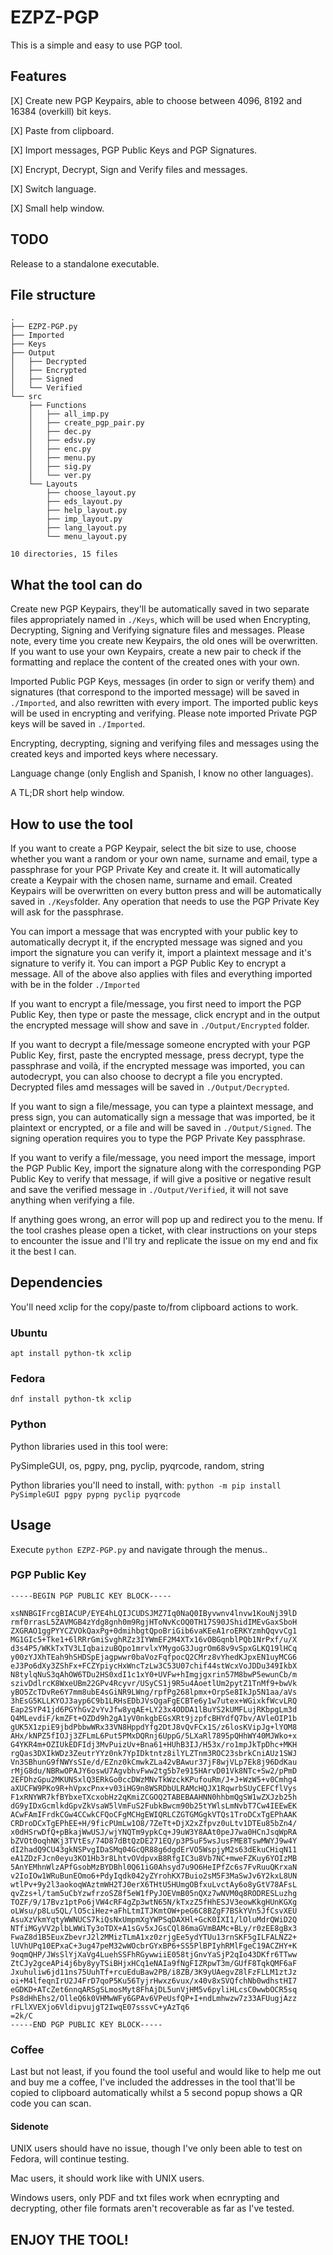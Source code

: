 # EZPZ-PGP

This is a simple and easy to use PGP tool.

## Features

[X] Create new PGP Keypairs, able to choose between 4096, 8192 and 16384 (overkill) bit keys.

[X] Paste from clipboard.

[X] Import messages, PGP Public Keys and PGP Signatures.

[X] Encrypt, Decrypt, Sign and Verify files and messages.

[X] Switch language.

[X] Small help window.

## TODO

Release to a standalone executable.

## File structure

```
.
├── EZPZ-PGP.py
├── Imported
├── Keys
├── Output
│   ├── Decrypted
│   ├── Encrypted
│   ├── Signed
│   └── Verified
└── src
    ├── Functions
    │   ├── all_imp.py
    │   ├── create_pgp_pair.py
    │   ├── dec.py
    │   ├── edsv.py
    │   ├── enc.py
    │   ├── menu.py
    │   ├── sig.py
    │   └── ver.py
    └── Layouts
        ├── choose_layout.py
        ├── eds_layout.py
        ├── help_layout.py
        ├── imp_layout.py
        ├── lang_layout.py
        └── menu_layout.py

10 directories, 15 files
```

## What the tool can do

Create new PGP Keypairs, they'll be automatically saved in two separate files appropriately named in `./Keys`, which will be used when Encrypting, Decrypting, Signing and Verifying signature files and messages. Please note, every time you create new Keypairs, the old ones will be overwritten. If you want to use your own Keypairs, create a new pair to check if the formatting and replace the content of the created ones with your own.

Imported Public PGP Keys, messages (in order to sign or verify them) and signatures (that correspond to the imported message) will be saved in `./Imported`, and also rewritten with every import. The imported public keys will be used in encrypting and verifying. Please note imported Private PGP keys will be saved in `./Imported`.

Encrypting, decrypting, signing and verifying files and messages using the created keys and imported keys where necessary.

Language change (only English and Spanish, I know no other languages).

A TL;DR short help window.

## How to use the tool

If you want to create a PGP Keypair, select the bit size to use, choose whether you want a random or your own name, surname and email, type a passphrase for your PGP Private Key and create it. It will automatically create a Keypair with the chosen name, surname and email. Created Keypairs will be overwritten on every button press and will be automatically saved in `./Keys`folder. Any operation that needs to use the PGP Private Key will ask for the passphrase.

You can import a message that was encrypted with your public key to automatically decrypt it, if the encrypted message was signed and you import the signature you can verify it, import a plaintext message and it's signature to verify it. 
You can import a PGP Public Key to encrypt a message.
All of the above also applies with files and everything imported with be in the folder `./Imported`

If you want to encrypt a file/message, you first need to import the PGP Public Key, then type or paste the message, click encrypt and in the output the encrypted message will show and save in `./Output/Encrypted` folder.

If you want to decrypt a file/message someone encrypted with your PGP Public Key, first, paste the encrypted message, press decrypt, type the passphrase and voilà, if the encrypted message was imported, you can autodecrypt, you can also choose to decrypt a file you encrypted. Decrypted files amd messages will be saved in `./Output/Decrypted`.

If you want to sign a file/message, you can type a plaintext message, and press sign, you can automatically sign a message that was imported, be it plaintext or encrypted, or a file and will be saved in `./Output/Signed`. The signing operation requires you to type the PGP Private Key passphrase.

If you want to verify a file/message, you need import the message, import the PGP Public Key, import the signature along with the corresponding PGP Public Key to verify that message, if will give a positive or negative result and save the verified message in `./Output/Verified`, it will not save anything when verifying a file.

If anything goes wrong, an error will pop up and redirect you to the menu.
If the tool crashes please open a ticket, with clear instructions on your steps to encounter the issue and I'll try and replicate the issue on my end and fix it the best I can.

## Dependencies

You'll need xclip for the copy/paste to/from clipboard actions to work.

### Ubuntu

`apt install python-tk xclip`

### Fedora

`dnf install python-tk xclip`

### Python

Python libraries used in this tool were:

PySimpleGUI, os, pgpy, png, pyclip, pyqrcode, random, string

Python libraries you'll need to install, with: `python -m pip install PySimpleGUI pgpy pypng pyclip pyqrcode`

## Usage

Execute `python EZPZ-PGP.py` and navigate through the menus..

### PGP Public Key

```
-----BEGIN PGP PUBLIC KEY BLOCK-----

xsNNBGIFrcgBIACUP/EYE4hLQIJCUDSJMZ7Iq0NaQ0IByvwnv4lnvw1KouNj39lD
rmf0rrasL5ZAVMGB4zYdg8gnh0m9RgjHToNvKcOQ0TH17S90JShidIMEvGaxSboH
ZXGRAO1ggPYYCZVOkQaxPg+0dmihbgtQpoBriGib6vaKEeA1roERKYzmhQqvvCg1
MG1GIc5+Tke1+6lRRrGmiSvghRZz3IYWmEF2M4XTx16vOBGqnblPQb1NrPxf/u/X
d3s4P5/WKkTxTV3LIqbaizuBQpo1mrvlxYMygoG3JugrOm68v9vSpxGLKQ19lHCq
y00zYJXhTEah9hSHDSpEjagpwwr0baVozFqfpocQ2CMrz8vYhedKJpxEN1uyMCG6
eJ3Po6dXy3ZShFx+FCZYpiycHxWncTzLw3C53U07chif44stWcxVoJDDu349IkbX
N8tylqNuS3qAhOW6TDu2HS0xdI1c1xY0+UVFw+hImgjgxrin57M8bwP5ewunCb/m
szivDdlrcK8WxeUBm22GPv4Rcyvr/USyCS1j9R5u4AoetlUm2pytZ1TnMf9+bwVk
yBO5ZcTDvRe6Y7mm8ubE4sGiNR9LWng/rpfPg268lpmx+OrpSe8IkJp5N1aa/aVs
3hEsG5KLLKYOJ3ayp6C9b1LRHsEDbJVsQgaFgECBTe6y1w7utex+WGixkfWcvLRQ
Eap2SYP41jd6PGYhGv2vYvJfw8yqAE+LY23x4ODDA1lBuYS2kUMFLujRKbpgLm3d
Q4MLevdiF/kmZFt+OZDd9h2gA1yV0nkgbEGsXRt9jzpfcBHYdfQ7bv/AVleOIP1b
gUK5X1zpiE9jbdPbbwWRx33VN8HppdYfg2DtJ8vQvFCx1S/z6losKVipJg+lYOM8
AHx/kNPZ5fIOJj3ZFLmL6Put5PMxDQRnj6UppG/5LXaRl7895pQHhWY40MJWko+x
G4YKR4m+OZIUkEDFIdj3MvPuizUv+Bna61+HUhB3IJ/H53x/ro1mpJkTpDhc+MKH
rgQas3DXIkWDz3ZeutrYYz0nk7YpIDktntz8ilYLZTnm3ROC23sbrkCniAUz1SWJ
Vn3SBhunG9fNWYsSIe/d/EZnz0kCmwkZLa42vBAwur37jF8wjVLp7Ek8j96DdKau
rMjG8du/NBRwOPAJY6oswU7AgvbhvFww2tg5b7e915HArvD01Vk8NTc+Sw2/pPmD
2EFDhzGpu2MKUNSxlQ3ERkGo0ccDWzMNvTkWzckKPufouRm/J+J+WzW5+v0Cmhg4
aXUCFW9PKo9R+hVpxcPnx+v03iHG9n8WSRDbULRAMcHQJX1RqwrbSUyCEFCflVys
F1xRNYWR7kfBYbxeTXcxobHz2qKmiZCGOQ2TABEBAAHNN0hhbmQgSW1wZXJzb25h
dG9yIDxGcmlkdGpvZkVsaW5lVmFuS2FubkBwcm90b25tYWlsLmNvbT7Cw4IEEwEK
ACwFAmIFrdkCGw4CCwkCFQoCFgMCHgEWIQRLCZGTGMGgkVTQs1TroDCxTgEPhAAK
CRDroDCxTgEPhEE+H/9ficPUmLw1O8/7ZeTt+DjX2xZfpvz0uLtv1DTEu85bZn4/
x0dHSrwDfQ+pBkajWwUSJ/wjYNQTm9ypkCq+J9uW3Y8AAt0peJ7wa0HCnJsqWpRA
bZVOt0oqhNKj3TVtEs/74D87dBtQzDE271EQ/p3P5uF5wsJusFME8TswMWYJ9w4Y
dI2hadQ9CU43gkNSPvgIDaSMq04GcQR88g6dgdErVO5WspjyM2s63dEkuCHiqN11
eA1ZDzFJcn0eyu3KO1Hb3r8LhtvOVdpvxB8RfgIC3u8Vb7NC+mweFZKuy6YOIzMB
5AnYEMhnWlzAPfGsobMzBYDBhl0Q61iG0Ahsyd7u9O6HeIPfZc6s7FvRuuQKrxaN
v2IoIOw1WRuBunEOmo6+PdyIqdk042yZYrohKX7Buio2sM5F3MaSwJv6Y2kxL8UN
wtlPv+9y2l3aokoqWAztmWH2TJ0erX6THtU5HUmgOBfxuLvctAy6o8yGtV78AFsL
qvZzs+l/tam5uCbYzwfrzoSZ8f5eW1fPyJOEVmB05nQXz7wNVM0q8RODRESLuzhg
TOZF/9/17Bvz1ptPo6jVW4cRF4gZp3wtN65N/kTxzZ5fHhESJV3eowKkgHUnKGXg
oLWsu/p8Lu5QL/lO5ciHez+aFhLtmITJKmtOW+peG6C8BZgF7BSkYVn5JfCsvXEU
AsuXzVkmYqtyWWNUCS7kiQsNxUmpmXgYWPSqDAXHl+GcK0IXI1/lOluMdrQWiD2Q
NTfiMGyVV2plbLWWiTy3oTDX+A1sGv5xJGsCQl86maGVmBAMc+BLy/r0zEE8gBx3
FwaZ8d1B5EuxZbevrJ2l2MMizTLmA1xz0zrjgEe5ydYTUu13rnSKF5gILFALNZ2+
lUVhUPq10EPxaC+3ug47peM32wWOcbrGYxBP6+SS5PlBPIyhRMlFgeC19ACZHY+K
9oqmQHP/JWsSlYjXaVg4LuehSSFhRGywwiiE058tjGnvYaSjP2qIo43DKfr6TTww
ZtCJy2gceAPi4j6by8yyTSiBHjxHCq1eNAIa9fNgFIZRpwT3m/GUfF8TqkQMF6aF
Jxuhuliw6jd11ns75UuhTf+rcuEduBaw2PB/i8ZB/3K9yUAegvZ8lFzFLLM1ztJz
oi+M4lfeqnIrU2J4FrD7qoP5Ku56TyjrHwxz6vux/x40v8xSVQfchNb0wdhstHI7
eGDKD+ATcZet6nnqARSgSLmosMyt8FhAjDL5unVjHM5v6pyliHLcsC0wwbOCR5sq
Ps8dHhEhs2/OlleQ6k0VHMwWFy6GPAv6VPeUsfQP+I+ndLmhwzw7z33AFUugjAzz
rFLlXVEXjo6VldipvujgT2IwqE07sssvC+yAzTq6
=2k/C
-----END PGP PUBLIC KEY BLOCK-----
```

### Coffee

Last but not least, if you found the tool useful and would like to help me out and buy me a coffee, I've included the addresses in the tool that'll be copied to clipboard automatically whilst a 5 second popup shows a QR code you can scan.

#### Sidenote

UNIX users should have no issue, though I've only been able to test on Fedora, will continue testing.

Mac users, it should work like with UNIX users.

Windows users, only PDF and txt files work when ecnrypting and decrypting, other file formats aren't recoverable as far as I've tested.

## ENJOY THE TOOL!

